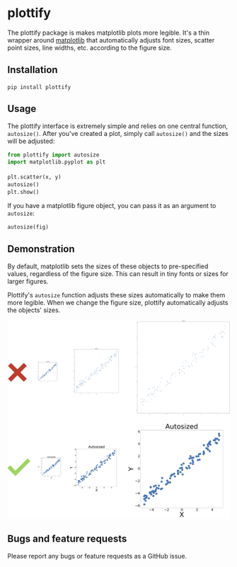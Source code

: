 # plottify

The plottify package is makes matplotlib plots more legible. It's a thin wrapper around [matplotlib](https://matplotlib.org/) that automatically adjusts font sizes, scatter point sizes, line widths, etc. according to the figure size.

## Installation

```
pip install plottify
```

## Usage

The plottify interface is extremely simple and relies on one central function, `autosize()`. After you've created a plot, simply call `autosize()` and the sizes will be adjusted:

```python
from plottify import autosize
import matplotlib.pyplot as plt

plt.scatter(x, y)
autosize()
plt.show()
```

If you have a matplotlib figure object, you can pass it as an argument to `autosize`:

```python
autosize(fig)
```

## Demonstration

By default, matplotlib sets the sizes of these objects to pre-specified values, regardless of the figure size. This can result in tiny fonts or sizes for larger figures.

Plottify's `autosize` function adjusts these sizes automatically to make them more legible. When we change the figure size, plottify automatically adjusts the objects' sizes.

![demo](examples/plots/demo.png)

## Bugs and feature requests

Please report any bugs or feature requests as a GitHub issue.

